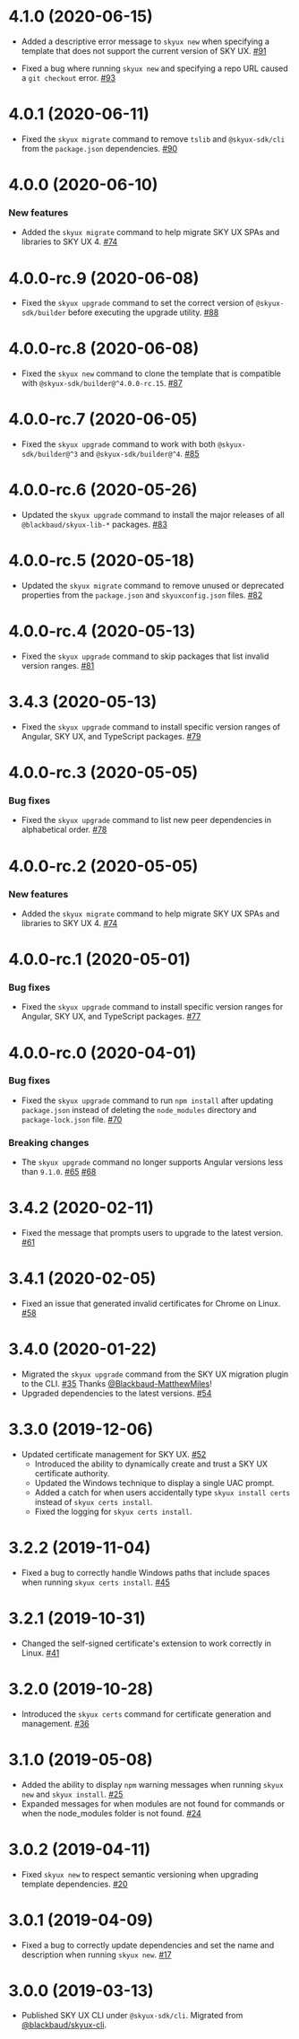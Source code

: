 # 4.1.0 (2020-06-15)

- Added a descriptive error message to `skyux new` when specifying a template that does not support the current version of SKY UX. [#91](https://github.com/blackbaud/skyux-sdk-cli/pull/91)

- Fixed a bug where running `skyux new` and specifying a repo URL caused a `git checkout` error. [#93](https://github.com/blackbaud/skyux-sdk-cli/pull/93)

# 4.0.1 (2020-06-11)

- Fixed the `skyux migrate` command to remove `tslib` and `@skyux-sdk/cli` from the `package.json` dependencies. [#90](https://github.com/blackbaud/skyux-sdk-cli/pull/90)

# 4.0.0 (2020-06-10)

### New features

- Added the `skyux migrate` command to help migrate SKY UX SPAs and libraries to SKY UX 4. [#74](https://github.com/blackbaud/skyux-sdk-cli/pull/74)

# 4.0.0-rc.9 (2020-06-08)

- Fixed the `skyux upgrade` command to set the correct version of `@skyux-sdk/builder` before executing the upgrade utility. [#88](https://github.com/blackbaud/skyux-sdk-cli/pull/88)

# 4.0.0-rc.8 (2020-06-08)

- Fixed the `skyux new` command to clone the template that is compatible with `@skyux-sdk/builder@^4.0.0-rc.15`. [#87](https://github.com/blackbaud/skyux-sdk-cli/pull/87)

# 4.0.0-rc.7 (2020-06-05)

- Fixed the `skyux upgrade` command to work with both `@skyux-sdk/builder@^3` and `@skyux-sdk/builder@^4`. [#85](https://github.com/blackbaud/skyux-sdk-cli/pull/85)

# 4.0.0-rc.6 (2020-05-26)

- Updated the `skyux upgrade` command to install the major releases of all `@blackbaud/skyux-lib-*` packages. [#83](https://github.com/blackbaud/skyux-sdk-cli/pull/83)

# 4.0.0-rc.5 (2020-05-18)

- Updated the `skyux migrate` command to remove unused or deprecated properties from the `package.json` and `skyuxconfig.json` files. [#82](https://github.com/blackbaud/skyux-sdk-cli/pull/82)

# 4.0.0-rc.4 (2020-05-13)

- Fixed the `skyux upgrade` command to skip packages that list invalid version ranges. [#81](https://github.com/blackbaud/skyux-sdk-cli/pull/81)

# 3.4.3 (2020-05-13)

- Fixed the `skyux upgrade` command to install specific version ranges of Angular, SKY UX, and TypeScript packages. [#79](https://github.com/blackbaud/skyux-sdk-cli/pull/79)

# 4.0.0-rc.3 (2020-05-05)

### Bug fixes

- Fixed the `skyux upgrade` command to list new peer dependencies in alphabetical order. [#78](https://github.com/blackbaud/skyux-sdk-cli/pull/78)

# 4.0.0-rc.2 (2020-05-05)

### New features

- Added the `skyux migrate` command to help migrate SKY UX SPAs and libraries to SKY UX 4. [#74](https://github.com/blackbaud/skyux-sdk-cli/pull/74)

# 4.0.0-rc.1 (2020-05-01)

### Bug fixes

- Fixed the `skyux upgrade` command to install specific version ranges for Angular, SKY UX, and TypeScript packages. [#77](https://github.com/blackbaud/skyux-sdk-cli/pull/77)

# 4.0.0-rc.0 (2020-04-01)

### Bug fixes

- Fixed the `skyux upgrade` command to run `npm install` after updating `package.json` instead of deleting the `node_modules` directory and `package-lock.json` file. [#70](https://github.com/blackbaud/skyux-sdk-cli/pull/70)

### Breaking changes

- The `skyux upgrade` command no longer supports Angular versions less than `9.1.0`. [#65](https://github.com/blackbaud/skyux-sdk-cli/pull/65) [#68](https://github.com/blackbaud/skyux-sdk-cli/pull/68)

# 3.4.2 (2020-02-11)

- Fixed the message that prompts users to upgrade to the latest version. [#61](https://github.com/blackbaud/skyux-sdk-cli/pull/61)

# 3.4.1 (2020-02-05)

- Fixed an issue that generated invalid certificates for Chrome on Linux. [#58](https://github.com/blackbaud/skyux-sdk-cli/pull/58)

# 3.4.0 (2020-01-22)

- Migrated the `skyux upgrade` command from the SKY UX migration plugin to the CLI. [#35](https://github.com/blackbaud/skyux-sdk-cli/pull/35) Thanks [@Blackbaud-MatthewMiles](https://github.com/Blackbaud-MatthewMiles)!
- Upgraded dependencies to the latest versions. [#54](https://github.com/blackbaud/skyux-sdk-cli/pull/54)

# 3.3.0 (2019-12-06)

- Updated certificate management for SKY UX. [#52](https://github.com/blackbaud/skyux-sdk-cli/pull/52)
  - Introduced the ability to dynamically create and trust a SKY UX certificate authority.
  - Updated the Windows technique to display a single UAC prompt.
  - Added a catch for when users accidentally type `skyux install certs` instead of `skyux certs install`.
  - Fixed the logging for `skyux certs install`.


# 3.2.2 (2019-11-04)

- Fixed a bug to correctly handle Windows paths that include spaces when running `skyux certs install`.  [#45](https://github.com/blackbaud/skyux-sdk-cli/pull/45)

# 3.2.1 (2019-10-31)

- Changed the self-signed certificate's extension to work correctly in Linux. [#41](https://github.com/blackbaud/skyux-sdk-cli/pull/41)

# 3.2.0 (2019-10-28)

- Introduced the `skyux certs` command for certificate generation and management. [#36](https://github.com/blackbaud/skyux-sdk-cli/pull/36)

# 3.1.0 (2019-05-08)

- Added the ability to display `npm` warning messages when running `skyux new` and `skyux install`. [#25](https://github.com/blackbaud/skyux-sdk-cli/pull/25)
- Expanded messages for when modules are not found for commands or when the node_modules folder is not found. [#24](https://github.com/blackbaud/skyux-sdk-cli/pull/24)

# 3.0.2 (2019-04-11)

- Fixed `skyux new` to respect semantic versioning when upgrading template dependencies. [#20](https://github.com/blackbaud/skyux-sdk-cli/pull/20)

# 3.0.1 (2019-04-09)

- Fixed a bug to correctly update dependencies and set the name and description when running `skyux new`. [#17](https://github.com/blackbaud/skyux-sdk-cli/pull/17)

# 3.0.0 (2019-03-13)

- Published SKY UX CLI under `@skyux-sdk/cli`. Migrated from [@blackbaud/skyux-cli](https://github.com/blackbaud/skyux-cli).
